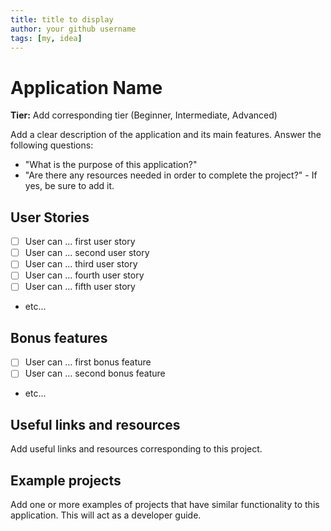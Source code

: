 ```yaml
---
title: title to display
author: your github username
tags: [my, idea]
---
```


# Application Name

**Tier:** Add corresponding tier (Beginner, Intermediate, Advanced)

Add a clear description of the application and its main features.
Answer the following questions:

-   "What is the purpose of this application?"
-   "Are there any resources needed in order to complete the project?" - If yes, be sure to add it.

## User Stories

-   [ ] User can ... first user story
-   [ ] User can ... second user story
-   [ ] User can ... third user story
-   [ ] User can ... fourth user story
-   [ ] User can ... fifth user story
-   etc...

## Bonus features

-   [ ] User can ... first bonus feature
-   [ ] User can ... second bonus feature
-   etc...

## Useful links and resources

Add useful links and resources corresponding to this project.

## Example projects

Add one or more examples of projects that have similar functionality to this application. This will act as a developer guide.
